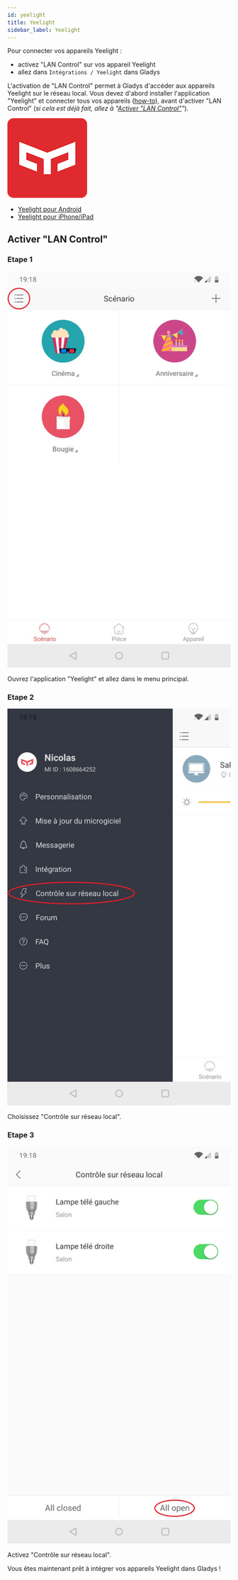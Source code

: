 ```yaml
---
id: yeelight
title: Yeelight
sidebar_label: Yeelight
---
```


Pour connecter vos appareils Yeelight :
- activez "LAN Control" sur vos appareil Yeelight
- allez dans `Intégrations / Yeelight` dans Gladys

L'activation de "LAN Control" permet à Gladys d'accéder aux appareils Yeelight sur le réseau local.
Vous devez d'abord installer l'application "Yeelight" et connecter tous vos appareils ([how-to](https://www.yeelight.com/faqs/yeelight-app)), avant d'activer "LAN Control" (*si cela est déjà fait, allez à "[Activer "LAN Control"](#activer-lan-control)"*).

![Yeelight icon](../../../../../static/img/docs/fr/configuration/yeelight/yeelight-logo.png)

- [Yeelight pour Android](https://play.google.com/store/apps/details?id=com.yeelight.cherry "Yeelight pour Android")
- [Yeelight pour iPhone/iPad](https://apps.apple.com/fr/app/yeelight/id977125608 "Yeelight pour iPhone/iPad")

## Activer "LAN Control"

### Etape 1

![Yeelight Etape 1](../../../../../static/img/docs/fr/configuration/yeelight/yeelight-lan-control-1.jpg)

Ouvrez l'application "Yeelight" et allez dans le menu principal.

### Etape 2

![Yeelight Etape 2](../../../../../static/img/docs/fr/configuration/yeelight/yeelight-lan-control-2.jpg)

Choisissez "Contrôle sur réseau local".

### Etape 3

![Yeelight Etape 3](../../../../../static/img/docs/fr/configuration/yeelight/yeelight-lan-control-3.jpg)

Activez "Contrôle sur réseau local".

Vous êtes maintenant prêt à intégrer vos appareils Yeelight dans Gladys !
